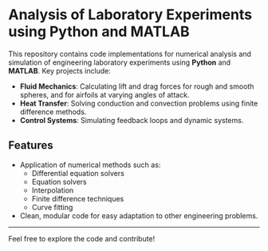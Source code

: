 # Analysis of Laboratory Experiments using Python and MATLAB

This repository contains code implementations for numerical analysis and simulation of engineering laboratory experiments using **Python** and **MATLAB**. Key projects include:

- **Fluid Mechanics**: Calculating lift and drag forces for rough and smooth spheres, and for airfoils at varying angles of attack.  
- **Heat Transfer**: Solving conduction and convection problems using finite difference methods.  
- **Control Systems**: Simulating feedback loops and dynamic systems.

## Features
- Application of numerical methods such as:
  - Differential equation solvers
  - Equation solvers
  - Interpolation
  - Finite difference techniques
  - Curve fitting
- Clean, modular code for easy adaptation to other engineering problems.

---

Feel free to explore the code and contribute!
